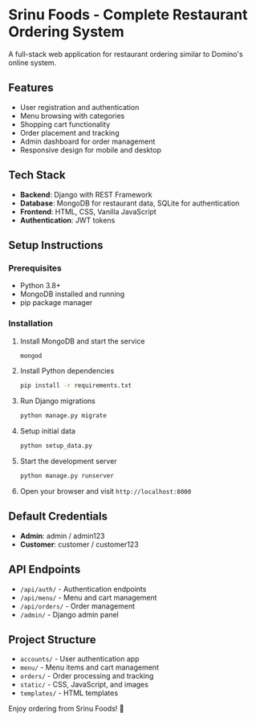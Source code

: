 # Srinu Foods - Complete Restaurant Ordering System

A full-stack web application for restaurant ordering similar to Domino's online system.

## Features
- User registration and authentication
- Menu browsing with categories
- Shopping cart functionality
- Order placement and tracking
- Admin dashboard for order management
- Responsive design for mobile and desktop

## Tech Stack
- **Backend**: Django with REST Framework
- **Database**: MongoDB for restaurant data, SQLite for authentication
- **Frontend**: HTML, CSS, Vanilla JavaScript
- **Authentication**: JWT tokens

## Setup Instructions

### Prerequisites
- Python 3.8+
- MongoDB installed and running
- pip package manager

### Installation
1. Install MongoDB and start the service
   ```bash
   mongod
   ```

2. Install Python dependencies
   ```bash
   pip install -r requirements.txt
   ```

3. Run Django migrations
   ```bash
   python manage.py migrate
   ```

4. Setup initial data
   ```bash
   python setup_data.py
   ```

5. Start the development server
   ```bash
   python manage.py runserver
   ```

6. Open your browser and visit `http://localhost:8000`

## Default Credentials
- **Admin**: admin / admin123
- **Customer**: customer / customer123

## API Endpoints
- `/api/auth/` - Authentication endpoints
- `/api/menu/` - Menu and cart management
- `/api/orders/` - Order management
- `/admin/` - Django admin panel

## Project Structure
- `accounts/` - User authentication app
- `menu/` - Menu items and cart management
- `orders/` - Order processing and tracking
- `static/` - CSS, JavaScript, and images
- `templates/` - HTML templates

Enjoy ordering from Srinu Foods! 🍕
